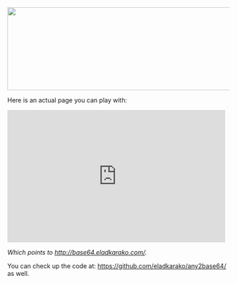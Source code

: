 <img src="https://icompile.eladkarako.com/_uploads/2017/01/screenshot_1.png" alt="" width="723" height="188" />

Here is an actual page you can play with:
<iframe style="width:98%; height:300px; padding:0; margin:0;" allowfullscreen="true" frameborder="0" marginheight="0" marginwidth="0" referrerpolicy="unsafe-url" scrolling="yes" sandbox="allow-forms allow-modals allow-orientation-lock allow-pointer-lock allow-popups allow-popups-to-escape-sandbox allow-same-origin allow-scripts allow-top-navigation" seamless="false" target="" src="http://base64.eladkarako.com/index.html"></iframe>

<em>Which points to <a href="http://base64.eladkarako.com/" target="_blank">http://base64.eladkarako.com/</a>.</em>

You can check up the code at: <a href="https://github.com/eladkarako/any2base64/" target="_blank">https://github.com/eladkarako/any2base64/</a> as well.

